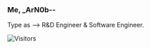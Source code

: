 ### Me, _ArN0b--

Type as --> R&D Engineer & Software Engineer.  

![Visitors](https://visitor-badge.laobi.icu/badge?page_id=stupidArnob.stupidArnob)
